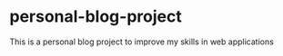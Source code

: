 # personal-blog-project
  This is a personal blog project to improve my  skills in web applications
